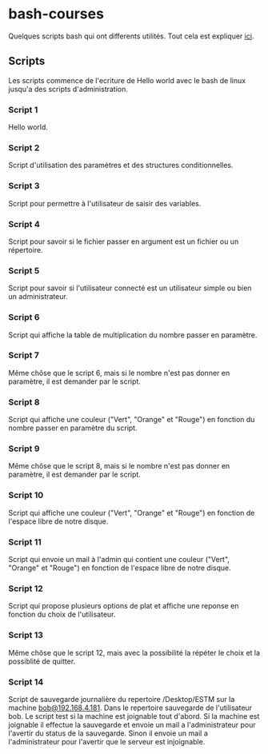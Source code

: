 # bash-courses

Quelques scripts bash qui ont differents utilités. Tout cela est expliquer [ici](#scripts).

## Scripts

Les scripts commence de l'ecriture de Hello world avec le bash de linux jusqu'a des scripts d'administration.

### Script 1
Hello world.

### Script  2
Script d'utilisation des paramètres et des structures conditionnelles.

### Script  3
Script pour permettre à l'utilisateur de saisir des variables.

### Script 4
Script pour savoir si le fichier passer en argument est un fichier ou un répertoire.

### Script 5
Script pour savoir si l'utilisateur connecté est un utilisateur simple ou bien un administrateur.

### Script 6
Script qui affiche la table de multiplication du nombre passer en paramètre.

### Script 7
Même chôse que le script 6, mais si le nombre n'est pas donner en paramètre, il est demander par le script.

### Script 8
Script qui affiche une couleur ("Vert", "Orange" et "Rouge") en fonction du nombre passer en paramètre du script.

### Script 9
Même chôse que le script 8, mais si le nombre n'est pas donner en paramètre, il est demander par le script.

### Script 10
Script qui affiche une couleur ("Vert", "Orange" et "Rouge") en fonction de l'espace libre de notre disque.

### Script 11
Script qui envoie un mail à l'admin qui contient une couleur ("Vert", "Orange" et "Rouge") en fonction de l'espace libre de notre disque.

### Script 12
Script qui propose plusieurs options de plat et affiche une reponse en fonction du choix de l'utilisateur.

### Script 13
Même chôse que le script 12, mais avec la possibilité la répéter le choix et la possiblité de quitter.

### Script 14
Script de sauvegarde journalière du repertoire /Desktop/ESTM sur la machine bob@192.168.4.181. Dans le repertoire sauvegarde de l'utilisateur bob. Le script test si la machine est joignable tout d'abord. Si la machine est joignable il effectue la sauvegarde et envoie un mail a l'administrateur pour l'avertir du status de la sauvegarde. Sinon il envoie un mail a l'administrateur pour l'avertir que le serveur est injoignable.
